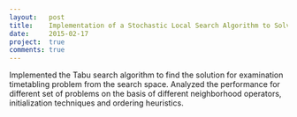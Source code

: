 ```yaml
---
layout:   post
title:    Implementation of a Stochastic Local Search Algorithm to Solve Examination Timetabling Problems
date:     2015-02-17
project:  true
comments: true
---
```


Implemented the Tabu search algorithm to find the solution for examination timetabling problem from the search space. Analyzed the performance for different set of problems on the basis of different neighborhood operators, initialization techniques and ordering heuristics.

